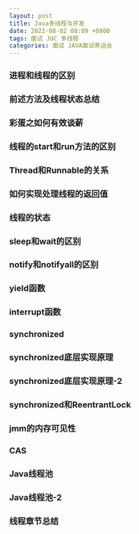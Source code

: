 ```yaml
---
layout: post
title: Java多线程与并发
date: 2022-08-02 08:09 +0800
tags: 面试 JUC 多线程
categories: 面试 JAVA面试茶话会
---
```


### 进程和线程的区别
### 前述方法及线程状态总结
### 彩蛋之如何有效谈薪
### 线程的start和run方法的区别
### Thread和Runnable的关系
### 如何实现处理线程的返回值
### 线程的状态
### sleep和wait的区别
### notify和notifyall的区别
### yield函数
### interrupt函数

### synchronized
### synchronized底层实现原理
### synchronized底层实现原理-2
### synchronized和ReentrantLock
### jmm的内存可见性
### CAS
### Java线程池
### Java线程池-2
### 线程章节总结